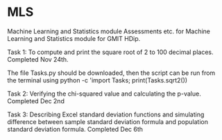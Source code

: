 # MLS
Machine Learning and Statistics module
Assessments etc. for Machine Learning and Statistics module for GMIT HDip.

Task 1: To compute and print the square root of 2 to 100 decimal places.
Completed Nov 24th.

The file Tasks.py should be downloaded, then the script can be run
from the terminal using
python -c 'import Tasks; print(Tasks.sqrt2())


Task 2: Verifying the chi-squared value and calculating the p-value.
Completed Dec 2nd

Task 3: Describing Excel standard deviation functions and simulating difference between sample standard deviation formula and population standard deviation formula.
Completed Dec 6th
